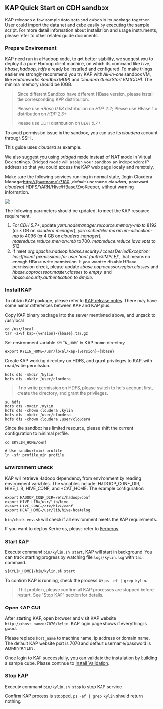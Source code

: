 ## KAP Quick Start on CDH sandbox

KAP releases a few sample data sets and cubes in its package together. User could import the data set and cube easily by executing the sample script. For more detail information about installation and usage instruments, please refer to other related guide documents. 

### Prepare Environment

KAP need run in a Hadoop node, to get better stability, we suggest you to deploy it a pure Hadoop client machine, on which its command like *hive*, *hbase*, *hadoop*, *hdfs* already be installed and configured. To make things easier we strongly recommend you try KAP with *All-in-one* sandbox VM, like *Hortonworks Sandbox(HDP)* and *Cloudera QuickStart VM(CDH)*. The minimal memory should be 10GB. 

> Since different Sandbox have different HBase version, please install the corresponding KAP distribution.
>
> Please use *HBase 0.98* distribution on *HDP 2.2*; Please use HBase 1.x distribution on *HDP 2.3+* 
>
> Please use CDH distribution on *CDH 5.7+*

To avoid permission issue in the sandbox, you can use its *cloudera* account through SSH . 

This guide uses *cloudera* as example. 

We also suggest you using *bridged* mode instead of NAT mode in Virtual Box settings. Bridged mode will assign your sandbox an independent IP address so that you could access the KAP web page locally and remotely. 

Make sure the following services running in normal state, (login Cloudera Manager[http://{hostname}:7180](http://{hostname}:7180) ,default username *cloudera*, password *cloudera*) HDFS/YARN/Hive/HBase/ZooKeeper, without warning information. 

![](images/cdh_57_status.jpg)

The following parameters should be updated, to meet the KAP resource requirement.

1. For *CDH 5.7+*, update *yarn.nodemanager.resource.memory-mb* to 8192 (or 8 GB on *cloudera manager*), *yarn.scheduler.maximum-allocation-mb* to 4096 (or 4 GB on *cloudera manager*), *mapreduce.reduce.memory.mb* to 700, *mapreduce.reduce.java.opts* to 512.
2. If meet *org.apache.hadoop.hbase.security.AccessDeniedException: Insufficient permissions for user 'root (auth:SIMPLE)'*, that means no enough HBase write permission. If you want to disable HBase permission check, please update *hbase.coprocessor.region.classes* and *hbase.coprocessor.master.classes* to *empty*, and *hbase.security.authentication* to *simple*.



### Install KAP

To obtain KAP package, please refer to [KAP release notes](../release/README.md). There may have some minor differences between KAP and KAP plus. 

Copy KAP binary package into the server mentioned above, and unpack to /usr/local

```shell
cd /usr/local
tar -zxvf kap-{version}-{hbase}.tar.gz 
```

Set environment variable `KYLIN_HOME` to KAP home directory.

```shell
export KYLIN_HOME=/usr/local/kap-{version}-{hbase}
```


Create KAP working directory on HDFS, and grant privileges to KAP, with read/write permission.

```shell
hdfs dfs -mkdir /kylin
hdfs dfs -mkdir /user/cloudera
```

> If no write permission on HDFS, please switch to hdfs account first, create the directory, and grant the privileges. 

```shell
su hdfs
hdfs dfs -mkdir /kylin
hdfs dfs -chown cloudera /kylin
hdfs dfs -mkdir /user/cloudera
hdfs dfs -chown cloudera /user/cloudera
```

Since the sandbox has limited resource, please shift the current configuration to minimal profile.

```shell
cd $KYLIN_HOME/conf

# Use sandbox(min) profile
ln -sfn profile_min profile
```

### Environment Check

KAP will retrieve Hadoop dependency from environment by reading environment variables. The variables include: HADOOP_CONF_DIR, HIVE_LIB, HIVE_CONF, and HCAT_HOME. The example configuration:

```shell
export HADOOP_CONF_DIR=/etc/hadoop/conf
export HIVE_LIB=/usr/lib/hive
export HIVE_CONF=/etc/hive/conf
export HCAT_HOME=/usr/lib/hive-hcatalog
```

``bin/check-env.sh`` will check if all environment meets the KAP requirements.

If you want to deploy Kerberos, please refer to [Kerberos](../security/kerberos.en.md).

### Start KAP

Execute command `bin/kylin.sh start`, KAP will start in background. You can track starting progress by watching file `logs/kylin.log` with `tail` command.

```shell
${KYLIN_HOME}/bin/kylin.sh start
```

To confirm KAP is running, check the process by `ps -ef | grep kylin`.

> If hit problem, please confirm all KAP processes are stopped before restart. See "Stop KAP" section for details.

### Open KAP GUI

After starting KAP, open browser and visit KAP website `http://<host_name>:7070/kylin`. KAP login page shows if everything is good.

Please replace `host_name` to machine name, ip address or domain name. The default KAP website port is 7070 and default username/password is ADMIN/KYLIN.

Once login to KAP successfully, you can validate the installation by building a sample cube. Please continue to [Install Validation](install_validate.en.md).

### Stop KAP
Execute command `bin/kylin.sh stop` to stop KAP service.

Confirm KAP process is stopped, `ps -ef | grep kylin` should return nothing.
